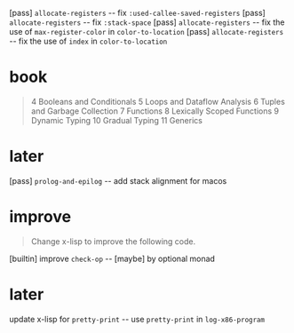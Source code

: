 [pass] `allocate-registers` -- fix `:used-callee-saved-registers`
[pass] `allocate-registers` -- fix `:stack-space`
[pass] `allocate-registers` -- fix the use of `max-register-color` in `color-to-location`
[pass] `allocate-registers` -- fix the use of `index` in `color-to-location`

# book

> 4 Booleans and Conditionals
> 5 Loops and Dataflow Analysis
> 6 Tuples and Garbage Collection
> 7 Functions
> 8 Lexically Scoped Functions
> 9 Dynamic Typing
> 10 Gradual Typing
> 11 Generics

# later

[pass] `prolog-and-epilog` -- add stack alignment for macos

# improve

> Change x-lisp to improve the following code.

[builtin] improve `check-op` -- [maybe] by optional monad

# later

update x-lisp for `pretty-print` -- use `pretty-print` in `log-x86-program`
